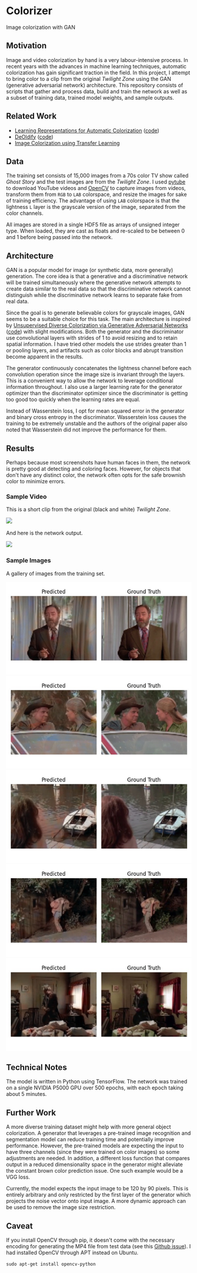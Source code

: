 # Colorizer
Image colorization with GAN

## Motivation
Image and video colorization by hand is a very labour-intensive process. In recent years with the advances in machine learning techniques, automatic colorization has gain significant traction in the field. In this project, I attempt to bring color to a clip from the original *Twilight Zone* using the GAN (generative adversarial network) architecture. This repository consists of scripts that gather and process data, build and train the network as well as a subset of training data, trained model weights, and sample outputs.

## Related Work
- [Learning Representations for Automatic Colorization](https://arxiv.org/abs/1603.06668) ([code](https://github.com/gustavla/autocolorize))
- [DeOldify](https://deoldify.ai/) ([code](https://github.com/jantic/DeOldify))
- [Image Colorization using Transfer Learning](https://github.com/dipanjanS/hands-on-transfer-learning-with-python/blob/master/notebooks/Ch12%20-%20Image%20Colorization/colornet_vgg16.ipynb)

## Data
The training set consists of 15,000 images from a 70s color TV show called *Ghost Story* and the test images are from the *Twilight Zone*. I used [pytube](https://github.com/pytube/pytube) to download YouTube videos and [OpenCV](https://opencv.org/) to capture images from videos, transform them from `RGB` to `LAB` colorspace, and resize the images for sake of training efficiency. The advantage of using `LAB` colorspace is that the lightness `L` layer is the grayscale version of the image, separated from the color channels.

All images are stored in a single HDF5 file as arrays of unsigned integer type. When loaded, they are cast as floats and re-scaled to be between 0 and 1 before being passed into the network.

## Architecture
 GAN is a popular model for image (or synthetic data, more generally) generation. The core idea is that a generative and a discriminative network will be trained simultaneously where the generative network attempts to create data similar to the real data so that the discriminative network cannot distinguish while the discriminative network learns to separate fake from real data.

Since the goal is to generate believable colors for grayscale images, GAN seems to be a suitable choice for this task. The main architecture is inspired by [Unsupervised Diverse Colorization via Generative Adversarial Networks](https://arxiv.org/pdf/1702.06674.pdf) ([code](https://github.com/ccyyatnet/COLORGAN)) with slight modifications. Both the generator and the discriminator use convolutional layers with strides of 1 to avoid resizing and to retain spatial information. I have tried other models the use strides greater than 1 or pooling layers, and artifacts such as color blocks and abrupt transition become apparent in the results.

The generator continuously concatenates the lightness channel before each convolution operation since the image size is invariant through the layers. This is a convenient way to allow the network to leverage conditional information throughout. I also use a larger learning rate for the generator optimizer than the discriminator optimizer since the discriminator is getting too good too quickly when the learning rates are equal.

Instead of Wasserstein loss, I opt for mean squared error in the generator and binary cross entropy in the discriminator. Wasserstein loss causes the training to be extremely unstable and the authors of the original paper also noted that Wasserstein did not improve the performance for them.

## Results
Perhaps because most screenshots have human faces in them, the network is pretty good at detecting and coloring faces. However, for objects that don't have any distinct color, the network often opts for the safe brownish color to minimize errors.

### Sample Video
This is a short clip from the original (black and white) *Twilight Zone*.

<a href="https://youtu.be/05HJvR4cuwM"><img src="https://i.ytimg.com/vi/05HJvR4cuwM/hqdefault.jpg" width="240"></a>

And here is the network output.

<a href="https://youtu.be/rqL_XY6TXzQ"><img src="https://i.ytimg.com/vi/rqL_XY6TXzQ/hqdefault.jpg" width="240"></a>

### Sample Images
A gallery of images from the training set.

![img_0](data/train_result_0.jpg)
![img_1](data/train_result_1.jpg)
![img_2](data/train_result_2.jpg)
![img_3](data/train_result_3.jpg)
![img_4](data/train_result_4.jpg)

## Technical Notes
The model is written in Python using TensorFlow. The network was trained on a single NVIDIA P5000 GPU over 500 epochs, with each epoch taking about 5 minutes.

## Further Work
A more diverse training dataset might help with more general object colorization. A generator that leverages a pre-trained image recognition and segmentation model can reduce training time and potentially improve performance. However, the pre-trained models are expecting the input to have three channels (since they were trained on color images) so some adjustments are needed. In addition, a different loss function that compares output in a reduced dimensionality space in the generator might alleviate the constant brown color prediction issue. One such example would be a VGG loss.  

Currently, the model expects the input image to be 120 by 90 pixels. This is entirely arbitrary and only restricted by the first layer of the generator which projects the noise vector onto input image. A more dynamic approach can be used to remove the image size restriction.  

## Caveat
If you install OpenCV through pip, it doesn't come with the necessary encoding
for generating the MP4 file from test data (see this
[Github issue](https://github.com/opencv/opencv-python/issues/207)). I had
installed OpenCV through APT instead on Ubuntu.
```shell
sudo apt-get install opencv-python
```
